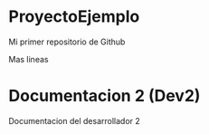 # ProyectoEjemplo
Mi primer repositorio de Github


Mas lineas

# Documentacion 2 (Dev2)
Documentacion del desarrollador 2  